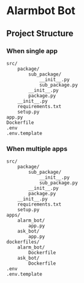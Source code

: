 # Alarmbot Bot

## Project Structure

### When single app

```
src/
    package/
        sub_package/
            __init__.py
            sub_package.py
        __init__.py
        package.py
    __init__.py
    requirements.txt
    setup.py
app.py
Dockerfile
.env
.env.template
```

### When multiple apps

```
src/
    package/
        sub_package/
            __init__.py
            sub_package.py
        __init__.py
        package.py
    __init__.py
    requirements.txt
    setup.py
apps/
    alarm_bot/
        app.py
    ask_bot/
        app.py
dockerfiles/
    alarm_bot/
        Dockerfile
    ask_bot/
        Dockerfile
.env
.env.template
```